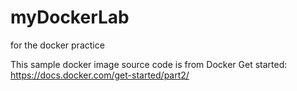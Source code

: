 # myDockerLab
for the docker practice

This sample docker image source code is from Docker Get started: https://docs.docker.com/get-started/part2/
